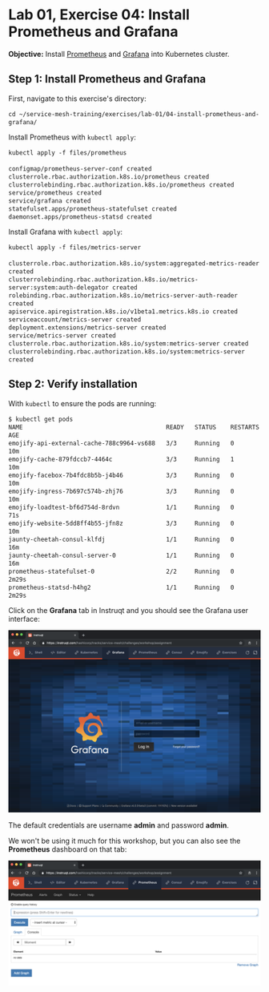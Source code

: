 # Lab 01, Exercise 04: Install Prometheus and Grafana

**Objective:** Install [Prometheus](https://prometheus.io) and [Grafana](https://grafana.com) into Kubernetes cluster.

## Step 1: Install Prometheus and Grafana

First, navigate to this exercise's directory:

```
cd ~/service-mesh-training/exercises/lab-01/04-install-prometheus-and-grafana/
```

Install Prometheus with `kubectl apply`:

```
kubectl apply -f files/prometheus

configmap/prometheus-server-conf created
clusterrole.rbac.authorization.k8s.io/prometheus created
clusterrolebinding.rbac.authorization.k8s.io/prometheus created
service/prometheus created
service/grafana created
statefulset.apps/prometheus-statefulset created
daemonset.apps/prometheus-statsd created
```

Install Grafana with `kubectl apply`:

```
kubectl apply -f files/metrics-server

clusterrole.rbac.authorization.k8s.io/system:aggregated-metrics-reader created
clusterrolebinding.rbac.authorization.k8s.io/metrics-server:system:auth-delegator created
rolebinding.rbac.authorization.k8s.io/metrics-server-auth-reader created
apiservice.apiregistration.k8s.io/v1beta1.metrics.k8s.io created
serviceaccount/metrics-server created
deployment.extensions/metrics-server created
service/metrics-server created
clusterrole.rbac.authorization.k8s.io/system:metrics-server created
clusterrolebinding.rbac.authorization.k8s.io/system:metrics-server created

```

## Step 2: Verify installation

With `kubectl` to ensure the pods are running:

```
$ kubectl get pods
NAME                                        READY   STATUS    RESTARTS   AGE
emojify-api-external-cache-788c9964-vs688   3/3     Running   0          10m
emojify-cache-879fdccb7-4464c               3/3     Running   1          10m
emojify-facebox-7b4fdc8b5b-j4b46            3/3     Running   0          10m
emojify-ingress-7b697c574b-zhj76            3/3     Running   0          10m
emojify-loadtest-bf6d754d-8rdvn             1/1     Running   0          71s
emojify-website-5dd8ff4b55-jfn8z            3/3     Running   0          10m
jaunty-cheetah-consul-klfdj                 1/1     Running   0          16m
jaunty-cheetah-consul-server-0              1/1     Running   0          16m
prometheus-statefulset-0                    2/2     Running   0          2m29s
prometheus-statsd-h4hg2                     1/1     Running   0          2m29s
```

Click on the **Grafana** tab in Instruqt and you should see the Grafana user interface:

![Grafana dashboard](../../images/lab01-grafana.png "Grafana dashboard")

The default credentials are username **admin** and password **admin**.

We won't be using it much for this workshop, but you can also see the **Prometheus** dashboard on that tab:

![Prometheus dashboard](../../images/lab01-prometheus.png "Prometheus")

